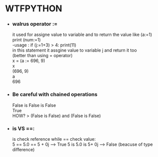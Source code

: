 # WTFPYTHON
- ### walrus operator :=
  it used for assigne value to variable and to return the value like (a:=1)
  print (num:=1)  
  -usage : if (j:=1+3) > 4: print(11)  
  in this statement it assgine value to variable j and return it too  
  (better than using = operator)   
  x = (a := 696, 9)   
  x  
  (696, 9)  
  a  
  696
- ### Be careful with chained operations  
  False is False is False  
  True  
  HOW? > (False is False) and (False is False)
- ### is VS ==:  
  is check reference while == check value:  
  5 == 5.0 == 5 + 0j  --> True 
  5 is 5.0 is 5+ 0j --> False  (beacuse of type difference)
  
  
